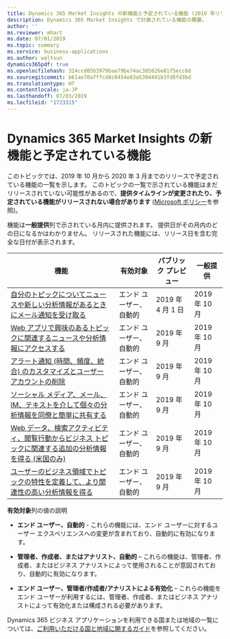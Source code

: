 ```yaml
---
title: Dynamics 365 Market Insights の新機能と予定されている機能 (2019 年リリース ウェーブ 2)
description: Dynamics 365 Market Insights で計画されている機能の概要。
author: ''
ms.reviewer: mhart
ms.date: 07/01/2019
ms.topic: summary
ms.service: business-applications
ms.author: waltsun
dynamics365pdf: true
ms.openlocfilehash: 324ccd05b3979bae79be74ac305826e81f5ecc8d
ms.sourcegitcommit: b61ae70a7ffcd8c0454e03a5304491b3fd8fd3bd
ms.translationtype: HT
ms.contentlocale: ja-JP
ms.lasthandoff: 07/03/2019
ms.locfileid: "1723315"
---
```

# <a name="whats-new-and-planned-for-dynamics-365-market-insights"></a>Dynamics 365 Market Insights の新機能と予定されている機能

このトピックでは、2019 年 10 月から 2020 年 3 月までのリリースで予定されている機能の一覧を示します。 このトピックの一覧で示されている機能はまだリリースされていない可能性があるので、**提供タイムラインが変更されたり、予定されている機能がリリースされない場合があります** ([Microsoft ポリシー](https://go.microsoft.com/fwlink/p/?linkid=2007332)を参照)。

機能は**一般提供**列で示されている月内に提供されます。 提供日がその月内のどの日になるかはわかりません。 リリースされた機能には、リリース日を含む完全な日付が表示されます。 

| 機能    | 有効対象    |  パブリック プレビュー | 一般提供 | 
| ---------- |---------------- | --------------- |-------------- |
| [自分のトピックについてニュースや新しい分析情報があるときにメール通知を受け取る](get-alerts-when-people-talk-about-product-brand-or-company-web.md) | エンド ユーザー、自動的|2019 年 4 月 1 日| 2019 年 10 月|  
| [Web アプリで興味のあるトピックに関連するニュースや分析情報にアクセスする](drill-into-details-insights-directly-newsfeed.md) | エンド ユーザー、自動的|2019 年 9 月| 2019 年 10 月|  
| [アラート通知 (時間、頻度、統合) のカスタマイズとユーザー アカウントの削除](customize-alert-notifications-time-frequency-consolidation-delete-user-accounts.md) | エンド ユーザー、自動的|2019 年 9 月| 2019 年 10 月|  
| [ソーシャル メディア、メール、IM、テキストを介して個々の分析情報を同僚と簡単に共有する](share-insights-others.md) | エンド ユーザー、自動的|2019 年 9 月| 2019 年 10 月|  
| [Web データ、検索アクティビティ、閲覧行動からビジネス トピックに関連する追加の分析情報を得る (米国のみ)](initial-set-insights-october-2019.md) | エンド ユーザー、自動的|2019 年 9 月| 2019 年 10 月|  
| [ユーザーのビジネス領域でトピックの特性を定義して、より関連性の高い分析情報を得る](define-relevant-topics-business.md) | エンド ユーザー、自動的|2019 年 9 月| 2019 年 10 月|  

**有効対象**列の値の説明

- **エンド ユーザー、自動的** - これらの機能には、エンド ユーザーに対するユーザー エクスペリエンスへの変更が含まれており、自動的に有効になります。

- **管理者、作成者、またはアナリスト、自動的** – これらの機能は、管理者、作成者、またはビジネス アナリストによって使用されることが意図されており、自動的に有効になります。

- **エンド ユーザー、管理者/作成者/アナリストによる有効化** – これらの機能をエンド ユーザーが利用するには、管理者、作成者、またはビジネス アナリストによって有効化または構成される必要があります。

Dynamics 365 ビジネス アプリケーションを利用できる国または地域の一覧については、[ご利用いただける国と地域に関するガイド](https://aka.ms/dynamics_365_international_availability_deck)を参照してください。
